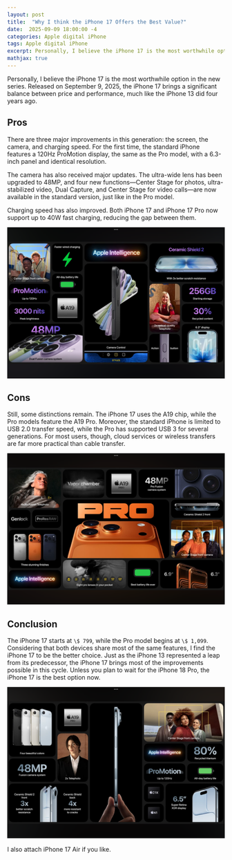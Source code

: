```yaml
---
layout: post
title:  "Why I think the iPhone 17 Offers the Best Value?"
date:  2025-09-09 18:00:00 -4
categories: Apple digital iPhone 
tags: Apple digital iPhone 
excerpt: Personally, I believe the iPhone 17 is the most worthwhile option in the new series. Released on September 9, 2025, the iPhone 17 brings a significant balance between price and performance, much like the iPhone 13 did four years ago.
mathjax: true
---
```

Personally, I believe the iPhone 17 is the most worthwhile option in the new series. Released on September 9, 2025, the iPhone 17 brings a significant balance between price and performance, much like the iPhone 13 did four years ago.

## Pros

There are three major improvements in this generation: the screen, the camera, and charging speed. For the first time, the standard iPhone features a 120Hz ProMotion display, the same as the Pro model, with a 6.3-inch panel and identical resolution.

The camera has also received major updates. The ultra-wide lens has been upgraded to 48MP, and four new functions—Center Stage for photos, ultra-stabilized video, Dual Capture, and Center Stage for video calls—are now available in the standard version, just like in the Pro model.

Charging speed has also improved. Both iPhone 17 and iPhone 17 Pro now support up to 40W fast charging, reducing the gap between them.

![img](/img/digital/iPhone17.PNG)

## Cons

Still, some distinctions remain. The iPhone 17 uses the A19 chip, while the Pro models feature the A19 Pro. Moreover, the standard iPhone is limited to USB 2.0 transfer speed, while the Pro has supported USB 3 for several generations. For most users, though, cloud services or wireless transfers are far more practical than cable transfer.

![img](/img/digital/iPhone17Pro.PNG)

## Conclusion

The iPhone 17 starts at `\$ 799`, while the Pro model begins at `\$ 1,099`. Considering that both devices share most of the same features, I find the iPhone 17 to be the better choice. Just as the iPhone 13 represented a leap from its predecessor, the iPhone 17 brings most of the improvements possible in this cycle. Unless you plan to wait for the iPhone 18 Pro, the iPhone 17 is the best option now.

![img](/img/digital/iPhone17Air.PNG)

I also attach iPhone 17 Air if you like. 